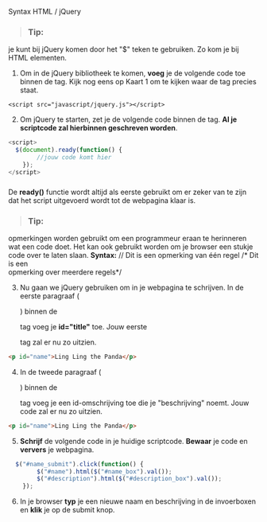 Syntax HTML / jQuery

> ### Tip:
je kunt bij jQuery komen door het "$" teken te gebruiken. Zo kom je bij HTML elementen.

1. Om in de jQuery bibliotheek te komen, **voeg** je de volgende code toe binnen de *<head>* tag. Kijk nog eens op Kaart 1 om te kijken waar de *<head>* tag precies staat.

```
<script src="javascript/jquery.js"></script>
```

2. Om jQuery te starten, zet je de volgende code binnen de *<head>* tag. **Al je scriptcode zal hierbinnen geschreven worden**.

```javascript
<script>
  $(document).ready(function() {
		//jouw code komt hier
	});
</script>
```

> ###
De **ready()** functie wordt altijd als eerste gebruikt om er zeker van te zijn dat het script uitgevoerd wordt tot de webpagina klaar is.

> ### Tip:
opmerkingen worden gebruikt om een programmeur eraan te herinneren wat een code doet. Het kan ook gebruikt worden om je browser een stukje code over te laten slaan.
**Syntax:** // Dit is een opmerking van één regel
	/* Dit is een 	     
     opmerking over meerdere regels*/

3. Nu gaan we jQuery gebruiken om in je webpagina te schrijven. In de eerste paragraaf (<p>) binnen de *<div>* tag voeg je **id="title"** toe. Jouw eerste *<p>* tag zal er nu zo uitzien.

```html
<p id="name">Ling Ling the Panda</p>
```

4. In de tweede paragraaf (**<p>**) binnen de *<div>* tag voeg je een id-omschrijving toe die je "beschrijving" noemt. Jouw code zal er nu zo uitzien.

```html
<p id="name">Ling Ling the Panda</p>
```

5. **Schrijf** de volgende code in je huidige scriptcode. **Bewaar** je code en **ververs** je webpagina.

```javascript
  $("#name_submit").click(function() {
		$("#name").html($("#name_box").val());
		$("#description").html($("#description_box").val());
	});
```

6. In je browser **typ** je een nieuwe naam en beschrijving in de invoerboxen en **klik** je op de submit knop.
